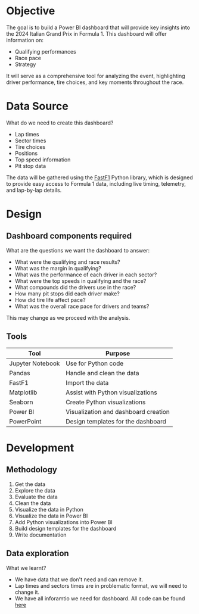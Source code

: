 # Objective

The goal is to build a Power BI dashboard that will provide key insights into the 2024 Italian Grand Prix in Formula 1. This dashboard will offer information on:
- Qualifying performances
- Race pace
- Strategy 

It will serve as a comprehensive tool for analyzing the event, highlighting driver performance, tire choices, and key moments throughout the race.


# Data Source

What do we need to create this dashboard?

- Lap times
- Sector times
- Tire choices
- Positions
- Top speed information
- Pit stop data

The data will be gathered using the [FastF1](https://docs.fastf1.dev/) Python library, which is designed to provide easy access to Formula 1 data, including live timing, telemetry, and lap-by-lap details.


# Design

## Dashboard components required

What are the questions we want the dashboard to answer:
- What were the qualifying and race results?
- What was the margin in qualifying?
- What was the performance of each driver in each sector?
- What were the top speeds in qualifying and the race?
- What compounds did the drivers use in the race?
- How many pit stops did each driver make?
- How did tire life affect pace?
- What was the overall race pace for drivers and teams?

This may change as we proceed with the analysis.

## Tools

| Tool               | Purpose                               |
|-------------------|---------------------------------------|
| Jupyter Notebook   | Use for Python code                   |
| Pandas             | Handle and clean the data             |
| FastF1            | Import the data                       |
| Matplotlib         | Assist with Python visualizations      |
| Seaborn            | Create Python visualizations          |
| Power BI          | Visualization and dashboard creation   |
| PowerPoint         | Design templates for the dashboard    |


# Development

## Methodology

1. Get the data
2. Explore the data
3. Evaluate the data
4. Clean the data
5. Visualize the data in Python
6. Visualize the data in Power BI
7. Add Python visualizations into Power BI
8. Build design templates for the dashboard
9. Write documentation

## Data exploration

What we learnt?
- We have data that we don't need and can remove it.
- Lap times and sectors times are in problematic format, we will need to change it.
- We have all inforamtio we need for dashboard.
All code can be found [here](https://github.com/MichalPac/2024-Italian-GP-Dashboard/blob/main/Italian-GP-Analysis-Notebook.ipynb)


